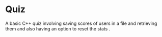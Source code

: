 # Quiz
A basic C++ quiz involving saving scores of users in a file and retrieving them and also having an option to reset the stats .

